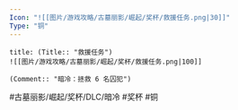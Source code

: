 ```yaml
---
Icon: "![[图片/游戏攻略/古墓丽影/崛起/奖杯/救援任务.png|30]]"
Type: "铜"
---
```

```ad-common-bronze-trophy
title: (Title:: "救援任务")
![[图片/游戏攻略/古墓丽影/崛起/奖杯/救援任务.png|100]]

(Comment:: "暗冷：拯救 6 名囚犯")
```

#古墓丽影/崛起/奖杯/DLC/暗冷 #奖杯 #铜
